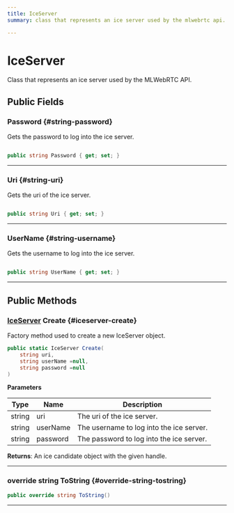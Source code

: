 ```yaml
---
title: IceServer
summary: class that represents an ice server used by the mlwebrtc api. 

---
```


# IceServer




Class that represents an ice server used by the MLWebRTC API.   





## Public Fields

### Password {#string-password}

Gets the password to log into the ice server. 

```csharp

public string Password { get; set; }

```






-----------

### Uri {#string-uri}

Gets the uri of the ice server. 

```csharp

public string Uri { get; set; }

```






-----------

### UserName {#string-username}

Gets the username to log into the ice server. 

```csharp

public string UserName { get; set; }

```






-----------

## Public Methods

### [IceServer](/versioned_docs/version-02-Aug-2023/unity-api/api/UnityEngine.XR.MagicLeap/MLWebRTC/UnityEngine.XR.MagicLeap.MLWebRTC.IceServer.md) Create {#iceserver-create}

Factory method used to create a new IceServer object. 

```csharp
public static IceServer Create(
    string uri,
    string userName =null,
    string password =null
)
```


**Parameters**

| Type | Name  | Description  | 
|--|--|--|
| string |uri|The uri of the ice server.|
| string |userName|The username to log into the ice server.|
| string |password|The password to log into the ice server.|






**Returns**: An ice candidate object with the given handle.



-----------

### override string ToString {#override-string-tostring}

```csharp
public override string ToString()
```






-----------


